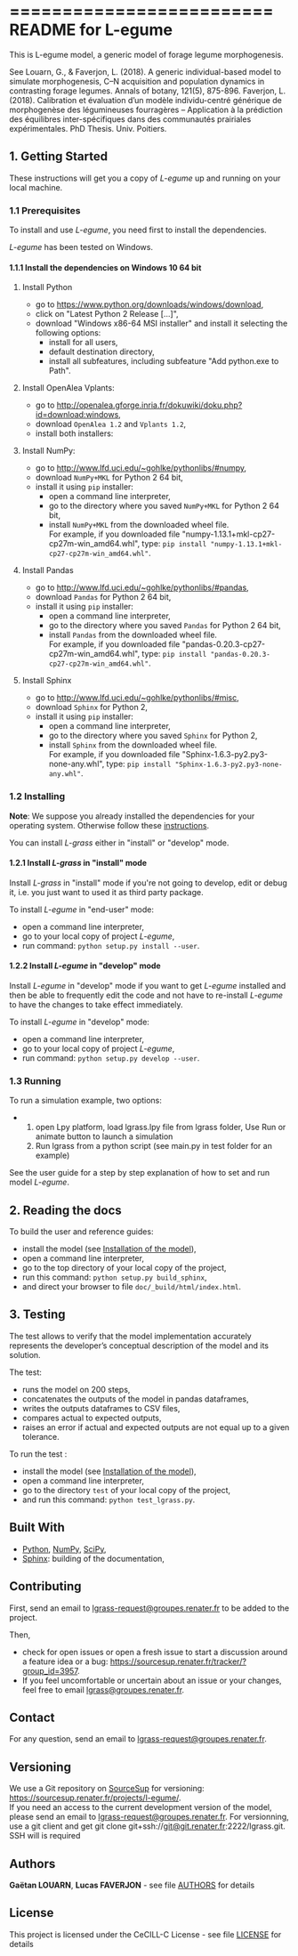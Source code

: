 =========================
README for L-egume
=========================

This is L-egume model, a generic model of forage legume morphogenesis.

See 
Louarn, G., & Faverjon, L. (2018). A generic individual-based model to simulate morphogenesis, C–N acquisition and population dynamics in contrasting forage legumes. Annals of botany, 121(5), 875-896.
Faverjon, L. (2018). Calibration et évaluation d’un modèle individu-centré générique de morphogenèse des légumineuses fourragères – Application à la prédiction des équilibres inter-spécifiques dans des communautés prairiales  expérimentales. PhD Thesis. Univ. Poitiers.



## 1. Getting Started

These instructions will get you a copy of *L-egume* up and running on your local 
machine.

### 1.1 Prerequisites

To install and use *L-egume*, you need first to install the dependencies.

*L-egume* has been tested on Windows.
 
#### 1.1.1 Install the dependencies on Windows 10 64 bit

1. Install Python  

    * go to https://www.python.org/downloads/windows/download, 
    * click on "Latest Python 2 Release [...]", 
    * download "Windows x86-64 MSI installer" and install it selecting the following options:
        * install for all users,
        * default destination directory,
        * install all subfeatures, including subfeature "Add python.exe to Path".

2. Install OpenAlea Vplants:  

    * go to http://openalea.gforge.inria.fr/dokuwiki/doku.php?id=download:windows, 
    * download `OpenAlea 1.2` and `Vplants 1.2`,
    * install both installers: 
		  
3. Install NumPy:  

    * go to http://www.lfd.uci.edu/~gohlke/pythonlibs/#numpy, 
    * download `NumPy+MKL` for Python 2 64 bit,
    * install it using `pip` installer: 
        * open a command line interpreter,
        * go to the directory where you saved `NumPy+MKL` for Python 2 64 bit,
        * install `NumPy+MKL` from the downloaded wheel file.  
          For example, if you downloaded file "numpy-1.13.1+mkl-cp27-cp27m-win_amd64.whl", 
          type: `pip install "numpy-1.13.1+mkl-cp27-cp27m-win_amd64.whl"`.

4. Install Pandas  

    * go to http://www.lfd.uci.edu/~gohlke/pythonlibs/#pandas, 
    * download `Pandas` for Python 2 64 bit,
    * install it using `pip` installer: 
        * open a command line interpreter,
        * go to the directory where you saved `Pandas` for Python 2 64 bit,
        * install `Pandas` from the downloaded wheel file.  
          For example, if you downloaded file "pandas-0.20.3-cp27-cp27m-win_amd64.whl", 
          type: `pip install "pandas-0.20.3-cp27-cp27m-win_amd64.whl"`.
          
5. Install Sphinx

    * go to http://www.lfd.uci.edu/~gohlke/pythonlibs/#misc, 
    * download `Sphinx` for Python 2,
    * install it using `pip` installer: 
        * open a command line interpreter,
        * go to the directory where you saved `Sphinx` for Python 2,
        * install `Sphinx` from the downloaded wheel file.  
          For example, if you downloaded file "Sphinx-1.6.3-py2.py3-none-any.whl", 
          type: `pip install "Sphinx-1.6.3-py2.py3-none-any.whl"`.
          
### 1.2 Installing

__Note__: We suppose you already installed the dependencies for your operating system. Otherwise follow these [instructions](prerequisites "Prerequisites").

You can install *L-grass* either in "install" or "develop" mode.

#### 1.2.1 Install *L-grass* in "install" mode

Install *L-grass* in "install" mode if you're not going to develop, edit or debug 
it, i.e. you just want to used it as third party package.

To install *L-egume* in "end-user" mode:

* open a command line interpreter,
* go to your local copy of project *L-egume*,
* run command: `python setup.py install --user`.

#### 1.2.2 Install *L-egume* in "develop" mode

Install *L-egume* in "develop" mode if you want to get *L-egume* installed and then 
be able to frequently edit the code and not have to re-install *L-egume* to have the 
changes to take effect immediately.

To install *L-egume* in "develop" mode:

* open a command line interpreter,
* go to your local copy of project *L-egume*,
* run command: `python setup.py develop --user`.

### 1.3 Running

To run a simulation example, two options:

* 1. open Lpy platform,
	 load lgrass.lpy file from lgrass folder,
	 Use Run or animate button to launch a simulation
  2. Run lgrass from a python script (see main.py in test folder for an example)

See the user guide for a step by step explanation of how to set and run model *L-egume*.

## 2. Reading the docs

To build the user and reference guides:

* install the model (see [Installation of the model](installing "Installing")), 
* open a command line interpreter,
* go to the top directory of your local copy of the project,
* run this command: `python setup.py build_sphinx`,
* and direct your browser to file `doc/_build/html/index.html`.

## 3. Testing

The test allows to verify that the model implementation accurately 
represents the developer’s conceptual description of the model and its solution.

The test:

* runs the model on 200 steps,
* concatenates the outputs of the model in pandas dataframes,
* writes the outputs dataframes to CSV files,
* compares actual to expected outputs,
* raises an error if actual and expected outputs are not equal up to a given tolerance.     

To run the test :

* install the model (see [Installation of the model](installing "Installing")), 
* open a command line interpreter,
* go to the directory `test` of your local copy of the project,
* and run this command: `python test_lgrass.py`.

## Built With

* [Python](http://www.python.org/), [NumPy](http://www.numpy.org/), [SciPy](http://www.scipy.org/), 
* [Sphinx](http://sphinx-doc.org/): building of the documentation, 

## Contributing

First, send an email to <lgrass-request@groupes.renater.fr> to be added to the project.  

Then,
 
* check for open issues or open a fresh issue to start a discussion around a
  feature idea or a bug: https://sourcesup.renater.fr/tracker/?group_id=3957.
* If you feel uncomfortable or uncertain about an issue or your changes, feel
  free to email <lgrass@groupes.renater.fr>.

## Contact

For any question, send an email to <lgrass-request@groupes.renater.fr>.

## Versioning

We use a Git repository on [SourceSup](https://sourcesup.renater.fr) for 
versioning: https://sourcesup.renater.fr/projects/l-egume/.  
If you need an access to the current development version of the model, please send 
an email to <lgrass-request@groupes.renater.fr>.
For versionning, use a git client and get git clone git+ssh://git@git.renater.fr:2222/lgrass.git. SSH will is required

## Authors

**Gaëtan LOUARN**, **Lucas FAVERJON** - see file [AUTHORS](AUTHORS) for details

## License

This project is licensed under the CeCILL-C License - see file [LICENSE](LICENSE) for details
